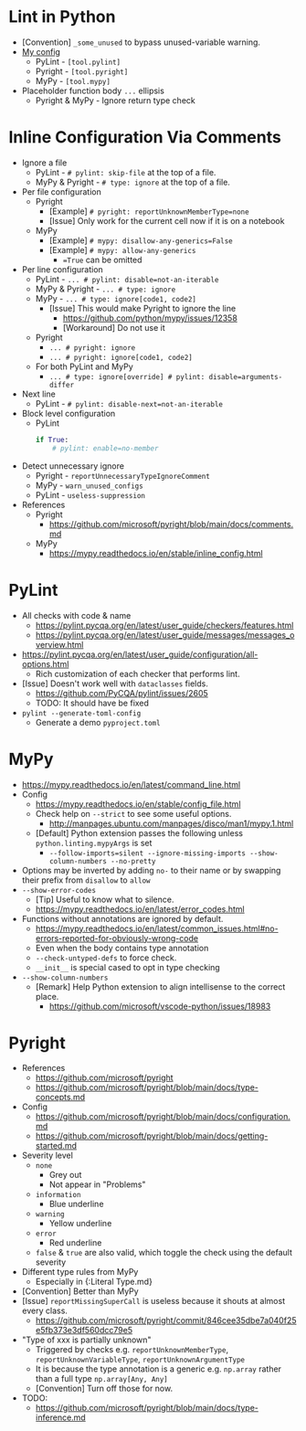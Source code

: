 # Lint in Python

- [Convention] `_some_unused` to bypass unused-variable warning.
- [My config](</pyproject.toml>)
    - PyLint - `[tool.pylint]`
    - Pyright - `[tool.pyright]`
    - MyPy - `[tool.mypy]`
- Placeholder function body `...` ellipsis
    - Pyright & MyPy - Ignore return type check

# Inline Configuration Via Comments

- Ignore a file
    - PyLint - `# pylint: skip-file` at the top of a file.
    - MyPy & Pyright - `# type: ignore` at the top of a file.
- Per file configuration
    - Pyright
        - [Example] `# pyright: reportUnknownMemberType=none`
        - [Issue] Only work for the current cell now if it is on a notebook
    - MyPy
        - [Example] `# mypy: disallow-any-generics=False`
        - [Example] `# mypy: allow-any-generics`
            - `=True` can be omitted
- Per line configuration
    - PyLint - `... # pylint: disable=not-an-iterable`
    - MyPy & Pyright - `... # type: ignore`
    - MyPy - `... # type: ignore[code1, code2]`
        - [Issue] This would make Pyright to ignore the line
            - <https://github.com/python/mypy/issues/12358>
            - [Workaround] Do not use it
    - Pyright
        - `... # pyright: ignore`
        - `... # pyright: ignore[code1, code2]`
    - For both PyLint and MyPy
        - `... # type: ignore[override] # pylint: disable=arguments-differ`
- Next line
    - PyLint - `# pylint: disable-next=not-an-iterable`
- Block level configuration
    - PyLint
        ```python
        if True:
            # pylint: enable=no-member
        ```
- Detect unnecessary ignore
    - Pyright - `reportUnnecessaryTypeIgnoreComment`
    - MyPy - `warn_unused_configs`
    - PyLint - `useless-suppression`
- References
    - Pyright
        - <https://github.com/microsoft/pyright/blob/main/docs/comments.md>
    - MyPy
        - <https://mypy.readthedocs.io/en/stable/inline_config.html>

# PyLint

- All checks with code & name
    - <https://pylint.pycqa.org/en/latest/user_guide/checkers/features.html>
    - <https://pylint.pycqa.org/en/latest/user_guide/messages/messages_overview.html>
- <https://pylint.pycqa.org/en/latest/user_guide/configuration/all-options.html>
    - Rich customization of each checker that performs lint.
- [Issue] Doesn't work well with `dataclasses` fields.
    - <https://github.com/PyCQA/pylint/issues/2605>
    - TODO: It should have be fixed
- `pylint --generate-toml-config`
    - Generate a demo `pyproject.toml`

# MyPy

- <https://mypy.readthedocs.io/en/latest/command_line.html>
- Config
    - <https://mypy.readthedocs.io/en/stable/config_file.html>
    - Check help on `--strict` to see some useful options.
        - <http://manpages.ubuntu.com/manpages/disco/man1/mypy.1.html>
    - [Default] Python extension passes the following unless `python.linting.mypyArgs` is set
        - `--follow-imports=silent --ignore-missing-imports --show-column-numbers --no-pretty`
- Options may be inverted by adding `no-` to their name or by swapping their prefix from `disallow` to `allow`
- `--show-error-codes`
    - [Tip] Useful to know what to silence.
    - <https://mypy.readthedocs.io/en/latest/error_codes.html>
- Functions without annotations are ignored by default.
    - <https://mypy.readthedocs.io/en/latest/common_issues.html#no-errors-reported-for-obviously-wrong-code>
    - Even when the body contains type annotation
    - `--check-untyped-defs` to force check.
    - `__init__` is special cased to opt in type checking
- `--show-column-numbers`
    - [Remark] Help Python extension to align intellisense to the correct place.
        - <https://github.com/microsoft/vscode-python/issues/18983>


# Pyright

- References
    - <https://github.com/microsoft/pyright>
    - <https://github.com/microsoft/pyright/blob/main/docs/type-concepts.md>
- Config
    - <https://github.com/microsoft/pyright/blob/main/docs/configuration.md>
    - <https://github.com/microsoft/pyright/blob/main/docs/getting-started.md>
- Severity level
    - `none`
        - Grey out
        - Not appear in "Problems"
    - `information`
        - Blue underline
    - `warning`
        - Yellow underline
    - `error`
        - Red underline
    - `false` & `true` are also valid, which toggle the check using the default severity
- Different type rules from MyPy
    - Especially in {:Literal Type.md}
- [Convention] Better than MyPy
- [Issue] `reportMissingSuperCall` is useless because it shouts at almost every class.
    - <https://github.com/microsoft/pyright/commit/846cee35dbe7a040f25e5fb373e3df560dcc79e5>
- "Type of xxx is partially unknown"
    - Triggered by checks e.g. `reportUnknownMemberType`, `reportUnknownVariableType`, `reportUnknownArgumentType`
    - It is because the type annotation is a generic e.g. `np.array` rather than a full type `np.array[Any, Any]`
    - [Convention] Turn off those for now.
- TODO:
    - <https://github.com/microsoft/pyright/blob/main/docs/type-inference.md>
